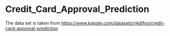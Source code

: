 # Credit_Card_Approval_Prediction

The data set is taken from https://www.kaggle.com/datasets/rikdifos/credit-card-approval-prediction
